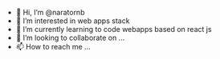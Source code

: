 - 👋 Hi, I’m @naratornb
- 👀 I’m interested in web apps stack
- 🌱 I’m currently learning to code webapps based on react js 
- 💞️ I’m looking to collaborate on ...
- 📫 How to reach me ...

<!---
naratornb/naratornb is a ✨ special ✨ repository because its `README.md` (this file) appears on your GitHub profile.
You can click the Preview link to take a look at your changes.
--->
